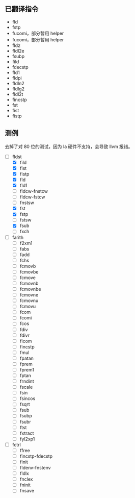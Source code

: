 ## 已翻译指令

- fld
- fstp
- fucomi，部分暂用 helper
- fucomi，部分暂用 helper
- fldz
- fldl2e
- fsubp
- fild
- fdecstp
- fld1
- fldpi
- fldln2
- fldlg2
- fldl2t
- fincstp
- fst
- fist
- fistp

## 测例

去掉了对 80 位的测试，因为 la 硬件不支持，会导致 llvm 报错。

- [ ] fldst
  - [x] fild
  - [x] fist
  - [x] fistp
  - [x] fld
  - [x] fld1
  - [ ] fldcw-fnstcw
  - [ ] fldcw-fstcw
  - [ ] fnstsw
  - [x] fst
  - [x] fstp
  - [ ] fstsw
  - [x] fsub
  - [ ] fxch
- [ ] farith
  - [ ] f2xm1
  - [ ] fabs
  - [ ] fadd
  - [ ] fchs
  - [ ] fcmovb
  - [ ] fcmovbe
  - [ ] fcmove
  - [ ] fcmovnb
  - [ ] fcmovnbe
  - [ ] fcmovne
  - [ ] fcmovnu
  - [ ] fcmovu
  - [ ] fcom
  - [ ] fcomi
  - [ ] fcos
  - [ ] fdiv
  - [ ] fdivr
  - [ ] ficom
  - [ ] fincstp
  - [ ] fmul
  - [ ] fpatan
  - [ ] fprem
  - [ ] fprem1
  - [ ] fptan
  - [ ] frndint
  - [ ] fscale
  - [ ] fsin
  - [ ] fsincos
  - [ ] fsqrt
  - [ ] fsub
  - [ ] fsubp
  - [ ] fsubr
  - [ ] ftst
  - [ ] fxtract
  - [ ] fyl2xp1
- [ ] fctrl
  - [ ] ffree
  - [ ] fincstp-fdecstp
  - [ ] finit
  - [ ] fldenv-fnstenv
  - [ ] fldlx
  - [ ] fnclex
  - [ ] fninit
  - [ ] fnsave
